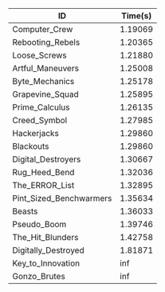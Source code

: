 |ID|Time(s)|
|-|-|
|Computer_Crew|1.19069|
|Rebooting_Rebels|1.20365|
|Loose_Screws|1.21880|
|Artful_Maneuvers|1.25008|
|Byte_Mechanics|1.25178|
|Grapevine_Squad|1.25895|
|Prime_Calculus|1.26135|
|Creed_Symbol|1.27985|
|Hackerjacks|1.29860|
|Blackouts|1.29860|
|Digital_Destroyers|1.30667|
|Rug_Heed_Bend|1.32036|
|The_ERROR_List|1.32895|
|Pint_Sized_Benchwarmers|1.35634|
|Beasts|1.36033|
|Pseudo_Boom|1.39746|
|The_Hit_Blunders|1.42758|
|Digitally_Destroyed|1.81871|
|Key_to_Innovation|inf|
|Gonzo_Brutes|inf|
